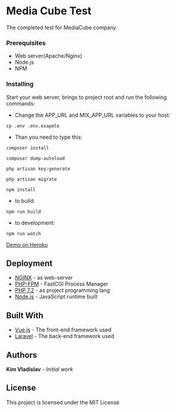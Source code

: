# Media Cube Test 

The completed test for MediaCube company.

### Prerequisites

* Web server(Apache/Nginx)
* Node.js
* NPM

### Installing

Start your web server, brings to project root and run the following commands:

 * Change the APP_URL and MIX_APP_URL variables to your host:
```
cp .env .env.exapmle
```
 * Than you need to type this:
```
composer install
```

```
composer dump-autoload
```

```
php artisan key:generate
```

```
php artisan migrate
```

```
npm install
```
 * to build:
```
npm run build
```
 * to development:
```
npm run watch
```

[Demo on Heroku](http://pacific-wildwood-51090.herokuapp.com/grid) 

## Deployment

* [NGINX](https://docs.nginx.com/) - as web-server
* [PHP-FPM](https://php-fpm.org/) - FastCGI Process Manager
* [PHP 7.2](https://php.org/) - as project programming lang
* [Node.js](https://nodejs.org/en/) - JavaScript runtime built


## Built With

* [Vue.js](https://vuejs.org/v2/guide/) - The front-end framework used
* [Laravel](https://laravel.com/docs/5.7) - The back-end framework used


## Authors

**Kim Vladislav** - *Initial work*


## License

This project is licensed under the MIT License

